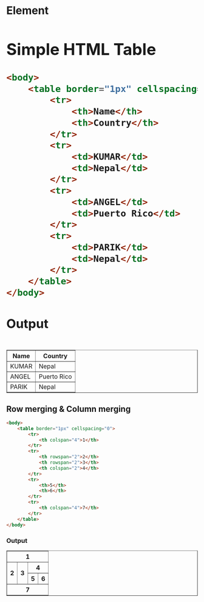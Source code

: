 # <table> Element
    
## Simple HTML Table
```html
<body>
    <table border="1px" cellspacing="0">
        <tr>
            <th>Name</th>
            <th>Country</th>
        </tr>
        <tr>
            <td>KUMAR</td>
            <td>Nepal</td>
        </tr>
        <tr>
            <td>ANGEL</td>
            <td>Puerto Rico</td>
        </tr>
        <tr>
            <td>PARIK</td>
            <td>Nepal</td>
        </tr>
    </table>
</body>
```
### Output
<body>
    <table border="1px" cellspacing="0">
        <tr>
            <th>Name</th>
            <th>Country</th>
        </tr>
        <tr>
            <td>KUMAR</td>
            <td>Nepal</td>
        </tr>
        <tr>
            <td>ANGEL</td>
            <td>Puerto Rico</td>
        </tr>
        <tr>
            <td>PARIK</td>
            <td>Nepal</td>
        </tr>
    </table>
</body>

## Row merging & Column merging

```html
<body>
    <table border="1px" cellspacing="0">
        <tr>
            <th colspan="4">1</th>
        </tr>
        <tr>
            <th rowspan="2">2</th>
            <th rowspan="2">3</th>
            <th colspan="2">4</th>
        </tr>
        <tr>
            <th>5</th>
            <th>6</th>
        </tr>
        <tr>
            <th colspan="4">7</th>
        </tr>
    </table>
</body>
```
### Output
<body>
    <table border="1px" cellspacing="0">
        <tr>
            <th colspan="4">1</th>
        </tr>
        <tr>
            <th rowspan="2">2</th>
            <th rowspan="2">3</th>
            <th colspan="2">4</th>
        </tr>
        <tr>
            <th>5</th>
            <th>6</th>
        </tr>
        <tr>
            <th colspan="4">7</th>
        </tr>
    </table>
</body>


